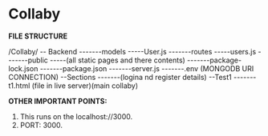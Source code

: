 # Collaby

**FILE STRUCTURE**

/Collaby/
  -- Backend
         -------models
                  -----User.js
         -------routes
                  -----users.js
         -------public
                  -----(all static pages and there contents)
         -------package-lock.json
         -------package.json
         -------server.js
         -------.env (MONGODB URI CONNECTION)
  --Sections
         -------(logina nd register details)
  --Test1
         -------t1.html (file in live server)(main collaby)


  **OTHER IMPORTANT POINTS:**

 1) This runs on the localhost://3000.
 2) PORT: 3000.
